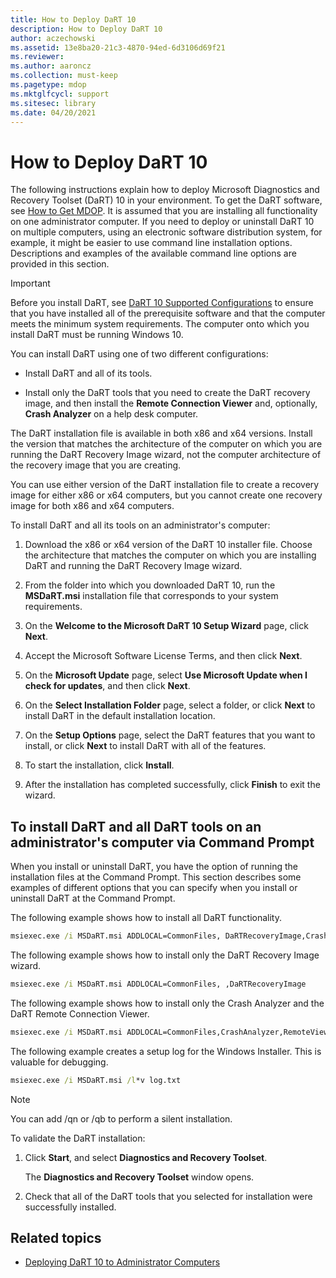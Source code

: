 ```yaml
---
title: How to Deploy DaRT 10
description: How to Deploy DaRT 10
author: aczechowski
ms.assetid: 13e8ba20-21c3-4870-94ed-6d3106d69f21
ms.reviewer:
ms.author: aaroncz
ms.collection: must-keep
ms.pagetype: mdop
ms.mktglfcycl: support
ms.sitesec: library
ms.date: 04/20/2021
---
```


# How to Deploy DaRT 10

The following instructions explain how to deploy Microsoft Diagnostics and Recovery Toolset (DaRT) 10 in your environment. To get the DaRT software, see [How to Get MDOP](https://go.microsoft.com/fwlink/?LinkId=322049). It is assumed that you are installing all functionality on one administrator computer. If you need to deploy or uninstall DaRT 10 on multiple computers, using an electronic software distribution system, for example, it might be easier to use command line installation options. Descriptions and examples of the available command line options are provided in this section.

> [!IMPORTANT]
> Before you install DaRT, see [DaRT 10 Supported Configurations](dart-10-supported-configurations.md) to ensure that you have installed all of the prerequisite software and that the computer meets the minimum system requirements. The computer onto which you install DaRT must be running Windows 10.

You can install DaRT using one of two different configurations:

- Install DaRT and all of its tools.

- Install only the DaRT tools that you need to create the DaRT recovery image, and then install the **Remote Connection Viewer** and, optionally, **Crash Analyzer** on a help desk computer.

The DaRT installation file is available in both x86 and x64 versions. Install the version that matches the architecture of the computer on which you are running the DaRT Recovery Image wizard, not the computer architecture of the recovery image that you are creating.

You can use either version of the DaRT installation file to create a recovery image for either x86 or x64 computers, but you cannot create one recovery image for both x86 and x64 computers.

To install DaRT and all its tools on an administrator's computer:

1. Download the x86 or x64 version of the DaRT 10 installer file. Choose the architecture that matches the computer on which you are installing DaRT and running the DaRT Recovery Image wizard.

2. From the folder into which you downloaded DaRT 10, run the **MSDaRT.msi** installation file that corresponds to your system requirements.

3. On the **Welcome to the Microsoft DaRT 10 Setup Wizard** page, click **Next**.

4. Accept the Microsoft Software License Terms, and then click **Next**.

5. On the **Microsoft Update** page, select **Use Microsoft Update when I check for updates**, and then click **Next**.

6. On the **Select Installation Folder** page, select a folder, or click **Next** to install DaRT in the default installation location.

7. On the **Setup Options** page, select the DaRT features that you want to install, or click **Next** to install DaRT with all of the features.

8. To start the installation, click **Install**.

9. After the installation has completed successfully, click **Finish** to exit the wizard.

## To install DaRT and all DaRT tools on an administrator's computer via Command Prompt

When you install or uninstall DaRT, you have the option of running the installation files at the Command Prompt. This section describes some examples of different options that you can specify when you install or uninstall DaRT at the Command Prompt.

The following example shows how to install all DaRT functionality.

```cmd
msiexec.exe /i MSDaRT.msi ADDLOCAL=CommonFiles, DaRTRecoveryImage,CrashAnalyzer,RemoteViewer
```

The following example shows how to install only the DaRT Recovery Image wizard.

```cmd
msiexec.exe /i MSDaRT.msi ADDLOCAL=CommonFiles, ,DaRTRecoveryImage
```

The following example shows how to install only the Crash Analyzer and the DaRT Remote Connection Viewer.

```cmd
msiexec.exe /i MSDaRT.msi ADDLOCAL=CommonFiles,CrashAnalyzer,RemoteViewer
```

The following example creates a setup log for the Windows Installer. This is valuable for debugging.

```cmd
msiexec.exe /i MSDaRT.msi /l*v log.txt
```

> [!NOTE]
> You can add /qn or /qb to perform a silent installation.

To validate the DaRT installation:

1. Click **Start**, and select **Diagnostics and Recovery Toolset**.

    The **Diagnostics and Recovery Toolset** window opens.

2. Check that all of the DaRT tools that you selected for installation were successfully installed.

## Related topics

- [Deploying DaRT 10 to Administrator Computers](deploying-dart-10-to-administrator-computers.md)
